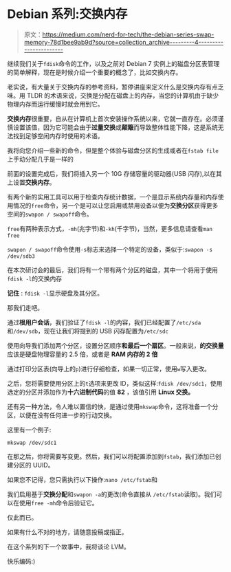 # Debian 系列:交换内存

> 原文：<https://medium.com/nerd-for-tech/the-debian-series-swap-memory-78d1bee9ab9d?source=collection_archive---------4----------------------->

继续我们关于`fdisk`命令的工作，以及之前对 Debian 7 实例上的磁盘分区表管理的简单解释，现在是时候介绍一个重要的概念了，比如交换内存。

老实说，有大量关于交换内存的参考资料，暂停讲座来定义什么是交换内存有点乏味。用 TLDR 的术语来说，交换是分配在磁盘上的内存，当您的计算机由于缺少物理内存而运行缓慢时就会用到它。

**交换内存**很重要，自从在计算机上首次安装操作系统以来，它就一直存在。必须谨慎设置该值，因为它可能会由于**过量交换**或**颠簸**而导致整体性能下降，这是系统无法找到足够空闲内存时使用的术语。

我将向您介绍一些新的命令，但是整个体验与磁盘分区的生成或者在`fstab file`上手动分配几乎是一样的

前面的设置完成后，我们将插入另一个 10G 存储容量的驱动器(USB 闪存),以在其上设置**交换内存**。

有两个新的实用工具可以用于检查内存统计数据，一个是显示系统内存量和内存使用情况的`free`命令，另一个是可以让您启用或禁用设备以便为**交换分区**获得更多空间的`swapon / swapoff`命令。

`free`有两种表示方式，`-mh`(兆字节)和`-kh`(千字节)，当然，更多信息请查看`man free`

`swapon / swapoff`命令使用`-s`标志来选择一个特定的设备，类似于:`swapon -s /dev/sdb3`

在本次研讨会的最后，我们将有一个带有两个分区的磁盘，其中一个将用于使用`fdisk -l`的交换内存

**记住** : `fdisk -l`显示硬盘及其分区。

那我们走吧。

通过**根用户会话**，我们验证了`fdisk -l`的内容，我们已经配置了`/etc/sda`和`/dev/sdb`，现在让我们将提到的 USB 闪存配置为`/etc/sdc`

使用向导我们添加两个分区，设置分区顺序**和最后一个扇区**。一般来说，**的交换量**应该是硬盘物理容量的 2.5 倍，或者是 **RAM 内存的 2 倍**

通过打印分区表(向导上的`p`)进行仔细检查，如果一切正常，使用`w`写入更改。

之后，您将需要使用分区上的`t`选项来更改 ID，类似这样:`fdisk /dev/sdc1`，使用选定的分区并添加作为**十六进制代码**的值 **82** ，该值引用 **Linux 交换。**

还有另一种方法，令人难以置信的快，是通过使用`mkswap`命令，这将准备一个分区，以便在没有任何进一步的行动交换。

这里有一个例子:

`mkswap /dev/sdc1`

在那之后，你将需要写变更。然后，我们可以将配置添加到`fstab`，我们添加已创建分区的 UUID。

如果您不记得，您只需执行以下操作:`nano /etc/fstab`和

我们启用基于**交换分配**和`swapon -a`的更改(命令直接从 `/etc/fstab`读取)。我们可以在使用`free -mh`命令后验证它。

仅此而已。

如果有什么不对的地方，请随意投稿或指正。

在这个系列的下一个故事中，我将谈论 LVM。

快乐编码:)